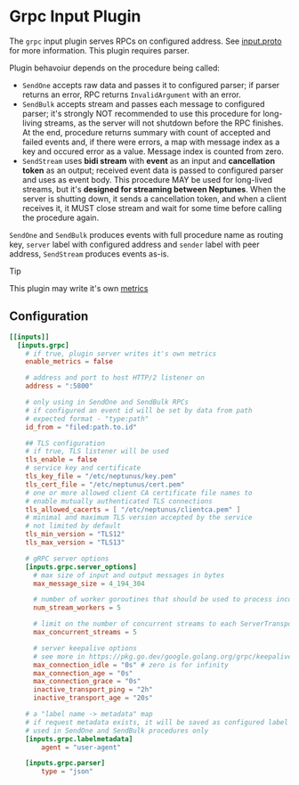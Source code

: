 # Grpc Input Plugin

The `grpc` input plugin serves RPCs on configured address. See [input.proto](../../common/grpc/input.proto) for more information. This plugin requires parser.

Plugin behavoiur depends on the procedure being called:
 - `SendOne` accepts raw data and passes it to configured parser; if parser returns an error, RPC returns `InvalidArgument` with an error.
 - `SendBulk` accepts stream and passes each message to configured parser; it's strongly NOT recommended to use this procedure for long-living streams, as the server will not shutdown before the RPC finishes. At the end, procedure returns summary with count of accepted and failed events and, if there were errors, a map with message index as a key and occured error as a value. Message index is counted from zero.
 - `SendStream` uses **bidi stream** with **event** as an input and **cancellation token** as an output; received event data is passed to configured parser and uses as event body. This procedure MAY be used for long-lived streams, but it's **designed for streaming between Neptunes**. When the server is shutting down, it sends a cancellation token, and when a client receives it, it MUST close stream and wait for some time before calling the procedure again.

`SendOne` and `SendBulk` produces events with full procedure name as routing key, `server` label with configured address and `sender` label with peer address, `SendStream` produces events as-is.

> [!TIP]  
> This plugin may write it's own [metrics](../../../docs/METRICS.md#grpc-server)

## Configuration
```toml
[[inputs]]
  [inputs.grpc]
    # if true, plugin server writes it's own metrics
    enable_metrics = false

    # address and port to host HTTP/2 listener on
    address = ":5800"

    # only using in SendOne and SendBulk RPCs
    # if configured an event id will be set by data from path
    # expected format - "type:path"
    id_from = "filed:path.to.id"

    ## TLS configuration
    # if true, TLS listener will be used
    tls_enable = false
    # service key and certificate
    tls_key_file = "/etc/neptunus/key.pem"
    tls_cert_file = "/etc/neptunus/cert.pem"
    # one or more allowed client CA certificate file names to
    # enable mutually authenticated TLS connections
    tls_allowed_cacerts = [ "/etc/neptunus/clientca.pem" ]
    # minimal and maximum TLS version accepted by the service
    # not limited by default
    tls_min_version = "TLS12"
    tls_max_version = "TLS13"

    # gRPC server options
    [inputs.grpc.server_options]
      # max size of input and output messages in bytes
      max_message_size = 4_194_304

      # number of worker goroutines that should be used to process incoming streams
      num_stream_workers = 5

      # limit on the number of concurrent streams to each ServerTransport
      max_concurrent_streams = 5

      # server keepalive options
      # see more in https://pkg.go.dev/google.golang.org/grpc/keepalive#ServerParameters
      max_connection_idle = "0s" # zero is for infinity
      max_connection_age = "0s"
      max_connection_grace = "0s"
      inactive_transport_ping = "2h"
      inactive_transport_age = "20s"

    # a "label name -> metadata" map
    # if request metadata exists, it will be saved as configured label
    # used in SendOne and SendBulk procedures only
    [inputs.grpc.labelmetadata]
        agent = "user-agent"

    [inputs.grpc.parser]
        type = "json"
```

